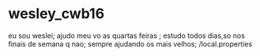 # wesley_cwb16
eu sou weslei;
ajudo meu vo as quartas feiras ;
estudo todos dias,so nos finais de semana q nao;
sempre ajudando os mais velhos;
/local.properties
